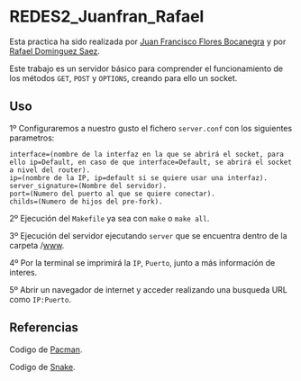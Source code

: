 # REDES2_Juanfran_Rafael

Esta practica ha sido realizada por [Juan Francisco Flores Bocanegra](https://github.com/juanfranUam) y por [Rafael Dominguez Saez](https://github.com/RafaDom02).

Este trabajo es un servidor básico para comprender el funcionamiento de los métodos `GET`, `POST` y `OPTIONS`, creando para ello un socket.

Uso
---

1º Configuraremos a nuestro gusto el fichero `server.conf` con los siguientes parametros:

    interface=(nombre de la interfaz en la que se abrirá el socket, para ello ip=Default, en caso de que interface=Default, se abrirá el socket a nivel del router).
    ip=(nombre de la IP, ip=default si se quiere usar una interfaz).
    server_signature=(Nombre del servidor).
    port=(Numero del puerto al que se quiere conectar).
    childs=(Numero de hijos del pre-fork).
    
2º Ejecución del `Makefile` ya sea con `make` o `make all`. 

3º Ejecución del servidor ejecutando `server` que se encuentra dentro de la carpeta /[www](https://github.com/RafaDom02/REDES2_Juanfran_Rafael/tree/main/www).

4º Por la terminal se imprimirá la `IP`, `Puerto`, junto a más información de interes.

5º Abrir un navegador de internet y acceder realizando una busqueda URL como `IP:Puerto`.

Referencias
-----------

Codigo de [Pacman](https://codepen.io/hellokatili/pen/xwKRmo).

Codigo de [Snake](https://codepen.io/CaioPaiola/pen/nojJmQ).
